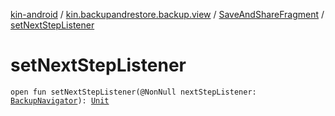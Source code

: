 [kin-android](../../index.md) / [kin.backupandrestore.backup.view](../index.md) / [SaveAndShareFragment](index.md) / [setNextStepListener](./set-next-step-listener.md)

# setNextStepListener

`open fun setNextStepListener(@NonNull nextStepListener: `[`BackupNavigator`](../-backup-navigator/index.md)`): `[`Unit`](https://kotlinlang.org/api/latest/jvm/stdlib/kotlin/-unit/index.html)